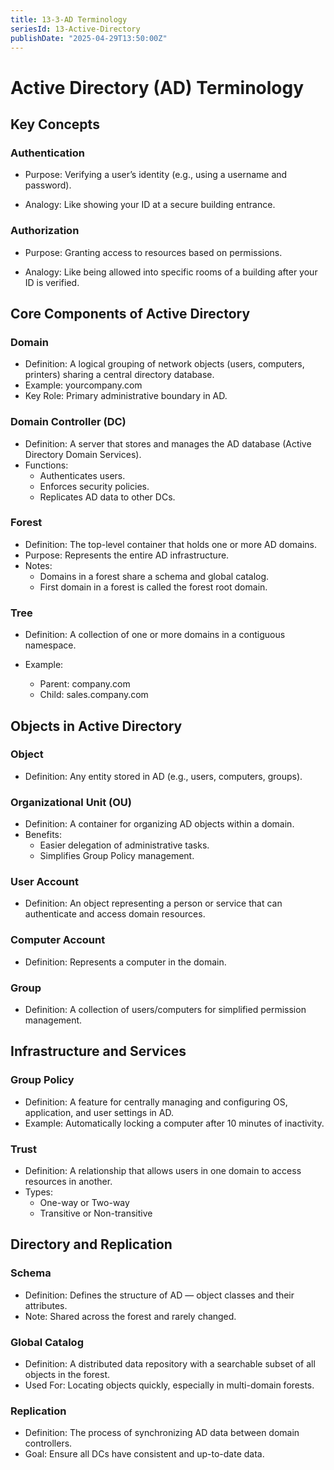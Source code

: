 ```yaml
---
title: 13-3-AD Terminology
seriesId: 13-Active-Directory
publishDate: "2025-04-29T13:50:00Z"
---
```


# Active Directory (AD) Terminology
## Key Concepts
### Authentication

- Purpose: Verifying a user’s identity (e.g., using a username and password).

- Analogy: Like showing your ID at a secure building entrance.

### Authorization

- Purpose: Granting access to resources based on permissions.

- Analogy: Like being allowed into specific rooms of a building after your ID is verified.

## Core Components of Active Directory
### Domain

- Definition: A logical grouping of network objects (users, computers, printers) sharing a central directory database.
- Example: yourcompany.com
- Key Role: Primary administrative boundary in AD.

### Domain Controller (DC)

- Definition: A server that stores and manages the AD database (Active Directory Domain Services).
- Functions:
    - Authenticates users.
    - Enforces security policies.
    - Replicates AD data to other DCs.

### Forest

- Definition: The top-level container that holds one or more AD domains.
- Purpose: Represents the entire AD infrastructure.
- Notes:
  - Domains in a forest share a schema and global catalog.
  - First domain in a forest is called the forest root domain.

### Tree

- Definition: A collection of one or more domains in a contiguous namespace.
- Example:

    - Parent: company.com
    - Child: sales.company.com

## Objects in Active Directory
### Object

- Definition: Any entity stored in AD (e.g., users, computers, groups).

### Organizational Unit (OU)

- Definition: A container for organizing AD objects within a domain.
- Benefits:
    - Easier delegation of administrative tasks.
    - Simplifies Group Policy management.

### User Account

- Definition: An object representing a person or service that can authenticate and access domain resources.

### Computer Account

- Definition: Represents a computer in the domain.

### Group

- Definition: A collection of users/computers for simplified permission management.

##  Infrastructure and Services
### Group Policy

- Definition: A feature for centrally managing and configuring OS, application, and user settings in AD.
- Example: Automatically locking a computer after 10 minutes of inactivity.

### Trust

- Definition: A relationship that allows users in one domain to access resources in another.
- Types:
   - One-way or Two-way
   - Transitive or Non-transitive

##  Directory and Replication
### Schema

- Definition: Defines the structure of AD — object classes and their attributes.
- Note: Shared across the forest and rarely changed.

### Global Catalog

- Definition: A distributed data repository with a searchable subset of all objects in the forest.
- Used For: Locating objects quickly, especially in multi-domain forests.

### Replication

- Definition: The process of synchronizing AD data between domain controllers.
- Goal: Ensure all DCs have consistent and up-to-date data.